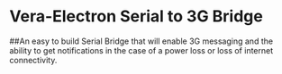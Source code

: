 # Vera-Electron Serial to 3G Bridge
##An easy to build Serial Bridge that will enable 3G messaging and the ability to get notifications in the case of a power loss or loss of internet connectivity.
